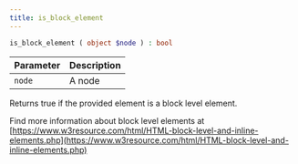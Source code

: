 ```yaml
---
title: is_block_element
---
```


```php
is_block_element ( object $node ) : bool
```

| Parameter | Description
| --------- | -----------
| `node`    | A node

Returns true if the provided element is a block level element.

Find more information about block level elements at
[https://www.w3resource.com/html/HTML-block-level-and-inline-elements.php](https://www.w3resource.com/html/HTML-block-level-and-inline-elements.php)